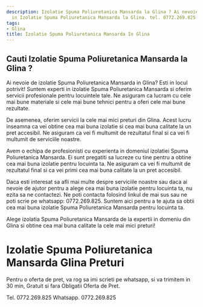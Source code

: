 ```yaml
---
description: Izolatie Spuma Poliuretanica Mansarda la Glina ? Ai nevoie de un profesionist
  in Izolatie Spuma Poliuretanica Mansarda la Glina. tel. 0772.269.825
tags:
- Glina
title: Izolatie Spuma Poliuretanica Mansarda In Glina
---
```



## Cauti Izolatie Spuma Poliuretanica Mansarda la Glina ?

Ai nevoie de izolatie Spuma Poliuretanica Mansarda in Glina? Esti in locul potrivit! Suntem experti in izolatie Spuma Poliuretanica Mansarda si oferim servicii profesionale pentru locuintele tale. Ne asiguram ca lucram cu cele mai bune materiale si cele mai bune tehnici pentru a oferi cele mai bune rezultate. 

De asemenea, oferim servicii la cele mai mici preturi din Glina. Acest lucru inseamna ca vei obtine cea mai buna izolatie si cea mai buna calitate la un pret accesibil. Ne asiguram ca vei fi multumit de rezultatul final si ca vei fi multumit de serviciile noastre.

Avem o echipa de profesionisti cu experienta in domeniul izolatiei Spuma Poliuretanica Mansarda. Ei sunt pregatiti sa lucreze cu tine pentru a obtine cea mai buna izolatie pentru locuinta ta. Ne asiguram ca vei fi multumit de rezultatul final si ca vei primi cea mai buna calitate la un pret accesibil. 

Daca esti interesat sa afli mai multe despre serviciile noastre sau daca ai nevoie de ajutor pentru a alege cea mai buna izolatie pentru locuinta ta, nu ezita sa ne contactezi. Ne poti contacta folosind linkul de mai sus sau ne poti scrie pe whatsapp: 0772.269.825. Suntem aici pentru a te ajuta sa obtii cea mai buna izolatie Spuma Poliuretanica Mansarda pentru locuinta ta. 

Alege izolatia Spuma Poliuretanica Mansarda de la expertii in domeniu din Glina si obtine cea mai buna calitate la cele mai mici preturi!

# Izolatie Spuma Poliuretanica Mansarda Glina Preturi
Pentru o oferta de pret, va rog sa imi scrieti pe whatsapp, si va trimitem in 30 min, Gratuit si fara Obligatii Oferta de Pret.

Tel. 0772.269.825
Whatsapp. 0772.269.825
